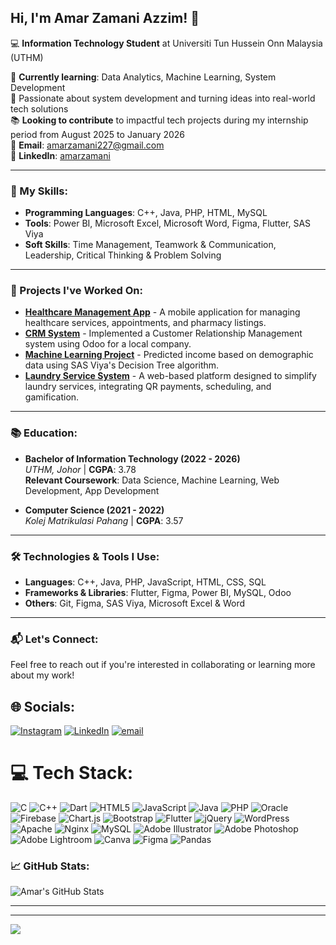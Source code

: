 ## Hi, I'm Amar Zamani Azzim! 👋

💻 **Information Technology Student** at Universiti Tun Hussein Onn Malaysia (UTHM)

🔭 **Currently learning**: Data Analytics, Machine Learning, System Development  
🌱 Passionate about system development and turning ideas into real-world tech solutions  
📚 **Looking to contribute** to impactful tech projects during my internship period from August 2025 to January 2026  
📧 **Email**: amarzamani227@gmail.com  
🔗 **LinkedIn**: [amarzamani](https://www.linkedin.com/in/amarzamani)

---

### 🚀 My Skills:
- **Programming Languages**: C++, Java, PHP, HTML, MySQL
- **Tools**: Power BI, Microsoft Excel, Microsoft Word, Figma, Flutter, SAS Viya
- **Soft Skills**: Time Management, Teamwork & Communication, Leadership, Critical Thinking & Problem Solving

---

### 🔧 Projects I've Worked On:
- **[Healthcare Management App](#)** - A mobile application for managing healthcare services, appointments, and pharmacy listings.  
- **[CRM System](#)** - Implemented a Customer Relationship Management system using Odoo for a local company.  
- **[Machine Learning Project](#)** - Predicted income based on demographic data using SAS Viya's Decision Tree algorithm.  
- **[Laundry Service System](#)** - A web-based platform designed to simplify laundry services, integrating QR payments, scheduling, and gamification.

---

### 📚 Education:
- **Bachelor of Information Technology (2022 - 2026)**  
  *UTHM, Johor* | **CGPA**: 3.78  
  **Relevant Coursework**: Data Science, Machine Learning, Web Development, App Development  

- **Computer Science (2021 - 2022)**  
  *Kolej Matrikulasi Pahang* | **CGPA**: 3.57  

---

### 🛠️ Technologies & Tools I Use:
- **Languages**: C++, Java, PHP, JavaScript, HTML, CSS, SQL
- **Frameworks & Libraries**: Flutter, Figma, Power BI, MySQL, Odoo
- **Others**: Git, Figma, SAS Viya, Microsoft Excel & Word

---

### 📬 Let's Connect:
Feel free to reach out if you're interested in collaborating or learning more about my work!


## 🌐 Socials:
[![Instagram](https://img.shields.io/badge/Instagram-%23E4405F.svg?logo=Instagram&logoColor=white)](https://instagram.com/amarazzm) [![LinkedIn](https://img.shields.io/badge/LinkedIn-%230077B5.svg?logo=linkedin&logoColor=white)](https://linkedin.com/in/amarzamani) [![email](https://img.shields.io/badge/Email-D14836?logo=gmail&logoColor=white)](mailto:amarzamani227@gmail.com) 

# 💻 Tech Stack:
![C](https://img.shields.io/badge/c-%2300599C.svg?style=for-the-badge&logo=c&logoColor=white) ![C++](https://img.shields.io/badge/c++-%2300599C.svg?style=for-the-badge&logo=c%2B%2B&logoColor=white) ![Dart](https://img.shields.io/badge/dart-%230175C2.svg?style=for-the-badge&logo=dart&logoColor=white) ![HTML5](https://img.shields.io/badge/html5-%23E34F26.svg?style=for-the-badge&logo=html5&logoColor=white) ![JavaScript](https://img.shields.io/badge/javascript-%23323330.svg?style=for-the-badge&logo=javascript&logoColor=%23F7DF1E) ![Java](https://img.shields.io/badge/java-%23ED8B00.svg?style=for-the-badge&logo=openjdk&logoColor=white) ![PHP](https://img.shields.io/badge/php-%23777BB4.svg?style=for-the-badge&logo=php&logoColor=white) ![Oracle](https://img.shields.io/badge/Oracle-F80000?style=for-the-badge&logo=oracle&logoColor=white) ![Firebase](https://img.shields.io/badge/firebase-%23039BE5.svg?style=for-the-badge&logo=firebase) ![Chart.js](https://img.shields.io/badge/chart.js-F5788D.svg?style=for-the-badge&logo=chart.js&logoColor=white) ![Bootstrap](https://img.shields.io/badge/bootstrap-%238511FA.svg?style=for-the-badge&logo=bootstrap&logoColor=white) ![Flutter](https://img.shields.io/badge/Flutter-%2302569B.svg?style=for-the-badge&logo=Flutter&logoColor=white) ![jQuery](https://img.shields.io/badge/jquery-%230769AD.svg?style=for-the-badge&logo=jquery&logoColor=white) ![WordPress](https://img.shields.io/badge/WordPress-%23117AC9.svg?style=for-the-badge&logo=WordPress&logoColor=white) ![Apache](https://img.shields.io/badge/apache-%23D42029.svg?style=for-the-badge&logo=apache&logoColor=white) ![Nginx](https://img.shields.io/badge/nginx-%23009639.svg?style=for-the-badge&logo=nginx&logoColor=white) ![MySQL](https://img.shields.io/badge/mysql-4479A1.svg?style=for-the-badge&logo=mysql&logoColor=white) ![Adobe Illustrator](https://img.shields.io/badge/adobe%20illustrator-%23FF9A00.svg?style=for-the-badge&logo=adobe%20illustrator&logoColor=white) ![Adobe Photoshop](https://img.shields.io/badge/adobe%20photoshop-%2331A8FF.svg?style=for-the-badge&logo=adobe%20photoshop&logoColor=white) ![Adobe Lightroom](https://img.shields.io/badge/Adobe%20Lightroom-31A8FF.svg?style=for-the-badge&logo=Adobe%20Lightroom&logoColor=white) ![Canva](https://img.shields.io/badge/Canva-%2300C4CC.svg?style=for-the-badge&logo=Canva&logoColor=white) ![Figma](https://img.shields.io/badge/figma-%23F24E1E.svg?style=for-the-badge&logo=figma&logoColor=white) ![Pandas](https://img.shields.io/badge/pandas-%23150458.svg?style=for-the-badge&logo=pandas&logoColor=white)

### 📈 GitHub Stats:
![Amar's GitHub Stats](https://github-readme-stats.vercel.app/api?username=amarzamani22&count_private=true&show_icons=true&theme=radical)

---

---
[![](https://visitcount.itsvg.in/api?id=amarzamani22&icon=0&color=0)](https://visitcount.itsvg.in)

<!-- Proudly created with GPRM ( https://gprm.itsvg.in ) -->

